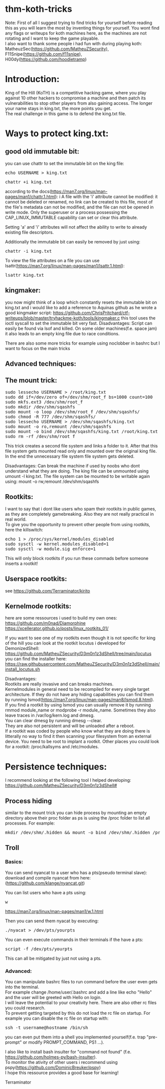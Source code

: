 # thm-koth-tricks

Note:
First of all I suggest trying to find tricks for yourself before reading this as you will learn the most by inventing things for yourself. You wont find any flags or writeups for koth machines here, as the machines are not rotating and I want to keep the game playable.  
I also want to thank some people i had fun with during playing koth: MatheuzSec(https://github.com/MatheuZSecurity), F11Snipe(https://github.com/f11snipe), H00dy(https://github.com/hoodietramp)

# Introduction:
King of the Hill (KoTH) is a competitive hacking game, where you play against 10 other hackers to compromise a machine and then patch its vulnerabilities to stop other players from also gaining access. 
The longer your name stays in king.txt, the more points you get.  
The real challenge in this game is to defend the king.txt file.

# Ways to protect king.txt:

## good old immutable bit:

you can use chattr to set the immutable bit on the king file:
<pre>echo USERNAME > king.txt</pre>
<pre>chattr +i king.txt</pre>
according to the docs(https://man7.org/linux/man-pages/man1/chattr.1.html):
i      A file with the 'i' attribute cannot be modified: it
       cannot be deleted or renamed, no link can be created to
       this file, most of the file's metadata can not be
       modified, and the file can not be opened in write mode.
       Only the superuser or a process possessing the
       CAP_LINUX_IMMUTABLE capability can set or clear this
       attribute.
    
Setting 'a' and 'i' attributes will not
       affect the ability to write to already existing file descriptors.

Additionally the immutable bit can easily be removed by just using:

<pre>chattr -i king.txt</pre>

To view the file attributes on a file you can use lsattr(https://man7.org/linux/man-pages/man1/lsattr.1.html):

<pre>lsattr king.txt</pre>

## kingmaker:
you now might think of a loop which constantly resets the immutable bit on king.txt and i would like to add a reference to Aquinas github as he wrote a good kingmaker script: 
https://github.com/ChrisPritchard/ctf-writeups/blob/master/tryhackme-koth/tools/kingmaker.c
this tool uses the ioctl syscall to set the immutable bit very fast.
Disadvantages:
Script can easily be found via lsof and killed. On some older machines(f.e. space jam) it also leads to an empty king file due to race conditions.

There are also some more tricks for example using noclobber in bashrc but I want to focus on the main tricks
## Advanced techniques:

## The mount trick:
<pre>
sudo lessecho USERNAME > /root/king.txt
sudo dd if=/dev/zero of=/dev/shm/root_f bs=1000 count=100
sudo mkfs.ext3 /dev/shm/root_f
sudo mkdir /dev/shm/sqashfs
sudo mount -o loop /dev/shm/root_f /dev/shm/sqashfs/
sudo chmod -R 777 /dev/shm/sqashfs/
sudo lessecho USERNAME > /dev/shm/sqashfs/king.txt
sudo mount -o ro,remount /dev/shm/sqashfs
sudo mount -o bind /dev/shm/sqashfs/king.txt /root/king.txt
sudo rm -rf /dev/shm/root_f
</pre>

This trick creates a second file system and links a folder to it. 
After that this file system gets mounted read only and mounted over the original king file. 
In the end the unnecessary file system file system gets deleted.

Disadvantages:
Can break the machine if used by noobs who dont understand what they are doing. The king file can be unmounted using umount -l king.txt.
The file system can be mounted to be writable again using: mount -o rw,remount /dev/shm/sqashfs

## Rootkits:

I want to say that i dont like users who spam their rootkits in public games, as they are completely gamebreaking. Also they are not really practical in real world.  
To give you the opportunity to prevent other people from using rootkits, here the killswitch:
<pre>
echo 1 > /proc/sys/kernel/modules_disabled
sudo sysctl -w kernel.modules_disabled=1
sudo sysctl -w module.sig_enforce=1
</pre>
This will only block rootkits if you run these commads before someone inserts a rootkit!

## Userspace rootkits:
see https://github.com/Terraminator/kirito

## Kernelmode rootkits:
here are some ressources i used to build my own ones:
https://github.com/m0nad/Diamorphine
https://xcellerator.github.io/posts/linux_rootkits_01/

If you want to see one of my rootkits even though it is not specific for king of the hill you can look at the rootkit locutus i developed for DemonizedShell: 
https://github.com/MatheuZSecurity/D3m0n1z3dShell/tree/main/locutus  
you can find the installer here:  
https://raw.githubusercontent.com/MatheuZSecurity/D3m0n1z3dShell/main/install_locutus.sh

Disadvantages:  
Rootkits are really invasive and can breaks machines.  
Kernelmodules in general need to be recompiled for every single target architecture. If they do not have any hiding capabilities you can find them by running lsmod(https://man7.org/linux/man-pages/man8/lsmod.8.html).  
If you find a rootkit by using lsmod you can usually remove it by running rmmod module_name or modprobe -r module_name. Sometimes they also leave traces in /var/log/kern.log and dmesg.  
You can clear dmesg by running dmesg --clear.  
They are also not persistent and will be unloaded after a reboot.  
If a rootkit was coded by people who know what they are doing there is litterally no way to find it then scanning your filesystem from an external device. You need to be root to implant a rootkit. 
Other places you could look for a rootkit: /proc/kallsyms and /etc/modules.

# Persistence techniques:
I recommend looking at the following tool I helped developing:  
https://github.com/MatheuZSecurity/D3m0n1z3dShell#

## Process hiding  
similar to the mount trick you can hide process by mounting an empty directory above their proc folder as ps is using the /proc folder to list all processes. For example:

<pre>mkdir /dev/shm/.hidden && mount -o bind /dev/shm/.hidden /proc/pid</pre>

## Troll

### Basics:
You can send nyancat to a user who has a pts(pseudo terminal slave):  
download and compile nyancat from here: (https://github.com/klange/nyancat.git)

You can list users who have a pts using: <pre>w</pre>
https://man7.org/linux/man-pages/man1/w.1.html

Then you can send them nyacat by executing:  
<pre>./nyacat > /dev/pts/yourpts</pre>

You can even execute commands in their terminals if the have a pts:  
<pre>script -f /dev/pts/yourpts</pre>  

This can all be mitigated by just not using a pts.

### Advanced:

You can manipulate bashrc files to run command before the user even gets into the terminal.  
For example change /home/user/.bashrc and add a line like echo "Hello" and the user will be greeted with Hello on login.  
I will leave the potential to your creativity here. There are also other rc files you could research.  
To prevent getting targeted by this do not load the rc file on startup. For example you can disable the rc file on startup with:
<pre>ssh -t username@hostname /bin/sh</pre>

you can even put them into a shell you implemented yourself(f.e. trap "pre-prompt" or modify PROMPT_COMMAND, PS1 ...).

I also like to install bash insulter for "command not found" (f.e. https://github.com/holmes-py/bash-insulter).  
To monitor the ativity of other users i recommend using pspy(https://github.com/DominicBreuker/pspy)  
I hope this ressource provides a good base for learning!

Terraminator

